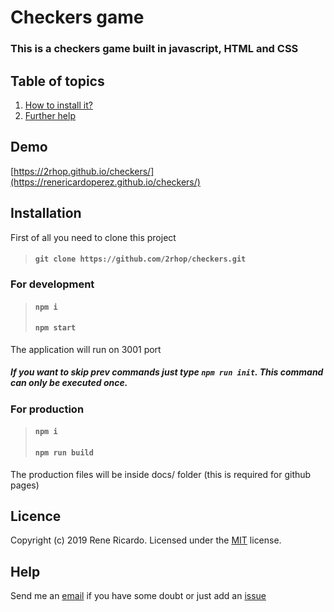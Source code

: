 # Checkers game

### This is a checkers game built in javascript, HTML and CSS

## Table of topics
1. [How to install it?](#installation)
1. [Further help](#help)

## Demo

[https://2rhop.github.io/checkers/](https://renericardoperez.github.io/checkers/)

## Installation

First of all you need to clone this project

> #### `git clone https://github.com/2rhop/checkers.git`

### For development

> #### `npm i`
> #### `npm start`

 The application will run on 3001 port

##### If you want to skip prev commands just type `npm run init`. This command can only be executed once.

### For production

> #### `npm i`
> #### `npm run build`

The production files will be inside docs/ folder (this is required for github pages)

## Licence
Copyright (c) 2019 Rene Ricardo. Licensed under the [MIT](https://github.com/2rhop/checkers/blob/master/LICENSE) license.

## Help

Send me an [email](mailto:renerp2016@gmail.com) if you have some doubt or just add an [issue](https://github.com/2rhop/checkers/issues)

